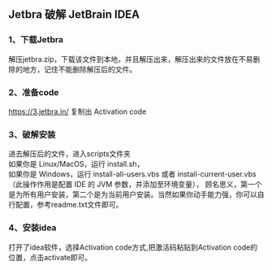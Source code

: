 ## Jetbra 破解 JetBrain IDEA

### 1、下载Jetbra

解压jetbra.zip，下载该文件到本地，并且解压出来，解压出来的文件放在不易删除的地方，记住不能删除解压后的文件。

### 2、准备code

https://3.jetbra.in/ 复制出 Activation code

### 3、破解安装

进去解压后的文件，进入scripts文件夹  
如果你是 Linux/MacOS，运行 install.sh，  
如果你是 Windows，运行 install-all-users.vbs 或者 install-current-user.vbs  
（此操作作用是配置 IDE 的 JVM 参数，并添加至环境变量）， 顾名思义，第一个是为所有用户安装，第二个是为当前用户安装。当然如果你动手能力强，你可以自行配置，参考readme.txt文件即可。

### 4、安装idea

打开了idea软件，选择Activation code方式,把激活码粘贴到Activation code的位置，点击activate即可。